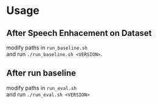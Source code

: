 # Usage

## After Speech Enhacement on Dataset  

modify paths in ```run_baseline.sh```   
and run ```./run_baseline.sh <VERSION>```.

## After run baseline

modify paths in ```run_eval.sh```  
and run ```./run_eval.sh <VERSION>```  

